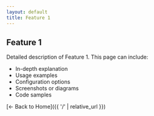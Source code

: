 ```yaml
---
layout: default
title: Feature 1
---
```


## Feature 1

Detailed description of Feature 1. This page can include:

- In-depth explanation
- Usage examples
- Configuration options
- Screenshots or diagrams
- Code samples

[← Back to Home]({{ '/' | relative_url }})